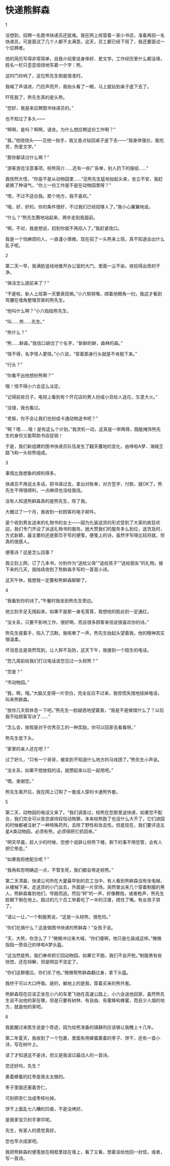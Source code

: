 # 快递熊鲜森

1 

没想到，招聘一名图书快递员还挺难。我在网上经营着一家小书店，准备再招一名快递员，可是面试了几个人都不太满意。这天，员工都已经下班了，我还要面试一个应聘者。 

他的简历写得非常简单，自我介绍里说身体好、爱文学。工作经历里什么都没填，姓名一栏只歪歪扭扭地写着一个字：熊。 

这时门铃响了，这位熊先生倒是很准时。 

我喊了声请进，门应声而开，我抬头看了一眼，马上就钻到桌子底下去了。 

吓死我了，熊先生真的是头熊。 

“您好，我是来应聘图书快递员的。” 

也不知过了多久—— 

“啊啊，是吗？啊啊，请坐。为什么想应聘这份工作啊？” 

“我，”他挠挠头——见他一抬手，我又差点钻回桌子底下去——“我身体强壮，能吃苦，热爱文学。” 

“那你都读过什么啊？” 

“游客游览注意事项，棕熊简介……还有一些广告单，别人扔下的报纸……” 

我恍然大悟，“你是不是从动物园里……”见熊先生猛地抬起头来，坐立不安，我赶紧换了种语气，“你上一份工作是不是在动物园里呀？” 

“唔，不过不适合我。那个地方，我不喜欢。” 

“哦，好，好的。你的条件很好，不过我们已经招够人了。”我小心翼翼地说。 

“什么？”熊先生腾地站起来，两步走到我面前。 

“啊，不对，我是想说，招到你就不再招人了。”我赶紧改口。 

我是一个怕麻烦的人，一直谨小慎微，现在招了一头熊来上班，真不知道会出什么乱子呢。 

2 

第二天一早，我满脸竖线地推开办公室的大门，里面一尘不染，收拾得出奇的干净。 

“保洁怎么提前来了？” 

“不是啦，新人上班第一天要表现嘛。”小六努努嘴，顺着他眼角一扫，我这才看到弯腰在墙角整理货架的熊先生。 

“他叫什么啊？”小六指指熊先生。 

“叫……熊……先生。” 

“熊什么？” 

“熊……鲜森，”我信口胡诌了个名字，“新鲜的鲜，森林的森。” 

“怪不得，名字怪人更怪。”小六说，“穿着那身行头就是不肯脱下来。” 

“行头？” 

“你看不出他想扮熊啊？” 

哦！怪不得小六会这么淡定。 

“记得前些日子，电视上看到有个开花店的男人扮成小丑给人送花，生意大火。” 

“没错，我也看过。 

“老板，你不会让我们也扮成卡通动物送书吧？” 

“啊？嗯……哦！是有这么个计划。”我灵机一动，这真是一举两得，既能掩饰熊先生的身份又能帮助书店促销！ 

于是，我们新组建的图书快递员队伍发生了翻天覆地的变化，由哆啦A梦、海贼王路飞和一头棕熊组成。 

3 

事情比我想象的顺利得多。 

快递员不用说太多话，把书递过去，拿出对账单，对方签字，付款，就OK了。熊先生干得很顺利，一点麻烦也没给我找。 

没有人知道熊鲜森真的是熊先生，除了我。 

大概过了一个月，我收到一封顾客的电子邮件。 

是个收到男友送来的礼物书的女士——因为化装送货的形式受到了大家的疯狂欢迎，我们专门开设了派送礼物书的服务。她大赞我们的服务多么到位，送货及时，方式新颖，最主要的还是那页手写的便笺，便笺上的诗，虽然字写得比较将就，但真的很感人。 

便笺诗？这是怎么回事？ 

我立刻上网，订了几本书，分别作为“送给父母”“送给孩子”“送给朋友”的礼物。接下来的几天，我陆续收到了熊鲜森手写的一首首小诗。 

这天午休，我想我一定要和熊鲜森聊聊了。 

4 

“我看到你的诗了。”午餐时我坐到熊先生旁边。 

他立刻手足无措起来，如果不是那一身毛茸茸，我想他的脸此刻一定通红。 

“没关系，只要不影响工作，很好啊，而且很多顾客来信说很喜欢你的诗。” 

熊先生搓着手，陷入了沉默。我咳嗽了一声。熊先生抬起头望着我，他的眼神其实很温柔。 

坏消息总是突然驾到，让人猝不及防，这天下午，我接到一个陌生的电话。 

“您几周前给我们打过电话说您见过一头棕熊？” 

“您是？” 

“市动物园。” 

“我，啊，哦。”大脑又变得一片空白，完全反应不过来，我惊慌失措地挂掉电话，叫来熊鲜森。 

“放你几天假休息一下吧。”熊先生一脸疑惑地望着我，“我是不是做错什么了？以后我不给顾客写诗了……” 

“怎么会，放假是对于优秀员工的一种奖励，你可以回家去看看呀。” 

熊先生低下头。 

“家里的亲人还在吧？” 

过了好久，“只有一个哥哥，被卖到不知道什么地方的马戏团了。”熊先生小声说。 

“没关系，如果不想放假的话，就攒起来以后一起用吧。” 

“嗯。谢谢您。” 

熊先生离开后，我在网上订购了一套成人穿的卡通熊外套。 

5 

第二天，动物园的电话又来了。“我们调查过，棕熊在您那里送快递，如果您不配合，我们完全可以告您虐待奴役动物罪。本来棕熊跑了也没什么大不了，它们进园的时候都被注射了一种特殊药剂，去除了野性和攻击性。但是现在，我们要评选五星A类动物园，必须有熊，必须得把它抓回来。” 

“明天早晨，趁人少的时候，您想个说辞让棕熊下楼，剩下的事不用您管，会有人把它带走。” 

“如果我拒绝配合呢？” 

“我再和您明确这一点，不管生死，我们都会带走棕熊。” 

第二天清晨，快递公司所在大厦最早到的员工当中，有人看到熊鲜森没有坐电梯，从楼梯下来，走送货的小门出去，外面是一片空场，突然冒出来几个穿着制服的男人，熊鲜森看到他们，夺路而逃。然后“砰”的一声，好像鞭炮，或者枪声，熊先生脸朝下倒在地上。路过的几个员工举着吃了一半的汉堡，捂住了嘴。有女孩子哭了。 

“请让一让，”一个制服男说，“这是一头棕熊，很危险。” 

“你们在搞什么？这是做图书快递的熊鲜森！”女孩子说。 

“天，大熊，你怎么了？”微微冲过来大喊，“你们傻啊，他只是化装成这样。”微微指指一旁自己的哆啦A梦头盔。 

“这当然是熊，我们奉命抓它回动物园，如果它不跑，我们不会开枪。”制服男有些恍惚，还在辩解，但是明显不坚定了。 

“你们这群傻瓜，你们杀了他。”微微帮熊鲜森翻过身，拿下头盔。 

我终于可以大口呼吸。是的，躺地上的是我，穿着买来的熊外套。 

熊鲜森现在应该正坐在小六的车里飞驰在高速公路上，小六会送他回家，虽然熊先生说不出他的家在哪，但是只要有树林、有自由、有蜜蜂和蜂蜜，而且少人烟的地方，就是他的家吧。 

6 

我能醒过来医生说是个奇迹，因为给熊准备的镇静剂应该够让我睡上十几年。 

第二年夏天，我收到了一个包裹，里面有用蜂蜜裹着的枣子、饼干，还有一首小诗，写在树叶上。 

读了才知道这不是诗，但又是我读过最动人的一首诗。 

您还好吗，先生？ 

裹着蜂蜜的红枣是我太太做的。 

枣子里面还塞着杏仁， 

可别把杏仁当成枣核吐掉。 

饼干上面乱七八糟的凹痕，不是没烤好。 

是我家宝贝的手掌印呢。 

先生，有家人的感觉真好。 

您也早点成家吧。 

我把熊鲜森的便笺放在相框里挂在墙上，看了又看，想着该给他回一封信，或者，写一首诗。